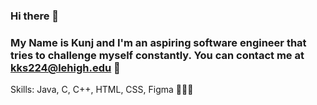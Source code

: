 ### Hi there 👋
### My Name is Kunj and I'm an aspiring software engineer that tries to challenge myself constantly. You can contact me at kks224@lehigh.edu 📧

Skills: 
Java, C, C++, HTML, CSS, Figma 👩🏽‍💻
